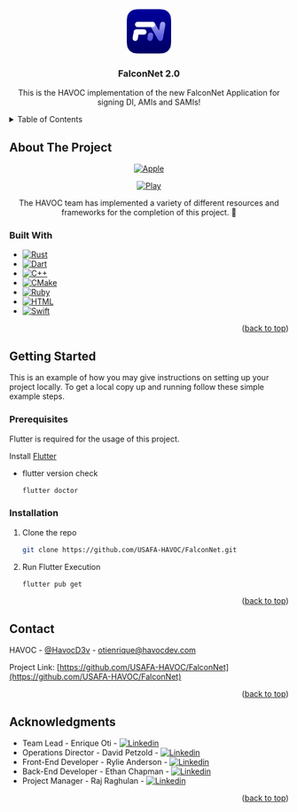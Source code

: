 <a name="readme-top"></a>
<br />
<div align="center">
  <a href="https://github.com/USAFA-HAVOC/FalconNet">
    <img src="assets/icon/FalconNet-Android.png" alt="Logo" width="80" height="80">
  </a>

  <h3 align="center">FalconNet 2.0</h3>

  <p align="center">
    This is the HAVOC implementation of the new FalconNet Application for signing DI, AMIs and SAMIs!
    
  </p>
</div>

<!-- TABLE OF CONTENTS -->
<details>
  <summary>Table of Contents</summary>
  <ol>
    <li>
      <a href="#about-the-project">About The Project</a>
      <ul>
        <li><a href="#built-with">Built With</a></li>
      </ul>
    </li>
    <li>
      <a href="#getting-started">Getting Started</a>
      <ul>
        <li><a href="#prerequisites">Prerequisites</a></li>
        <li><a href="#installation">Installation</a></li>
      </ul>
    </li>
    <li><a href="#contact">Contact</a></li>
    <li><a href="#acknowledgments">Acknowledgments</a></li>
  </ol>
</details>



<!-- ABOUT THE PROJECT -->
## About The Project
<div align="center">

[![Apple][Apple]][Apple-url]

[![Play][Play]][Play-url]


The HAVOC team has implemented a variety of different resources and frameworks for the completion of this project. 🥇

</div>

### Built With

* [![Rust][Rust.js]][Rust-url]
* [![Dart][Dart.js]][Dart-url]
* [![C++][C++.io]][C++-url]
* [![CMake][CMake.dev]][CMake-url]
* [![Ruby][Ruby.com]][Ruby-url]
* [![HTML][HTML.js]][HTML-url]
* [![Swift][Swift.com]][Swift-url]

<p align="right">(<a href="#readme-top">back to top</a>)</p>


<!-- GETTING STARTED -->
## Getting Started

This is an example of how you may give instructions on setting up your project locally.
To get a local copy up and running follow these simple example steps.

### Prerequisites

Flutter is required for the usage of this project. 

Install [Flutter](https://docs.flutter.dev/get-started/install/macos)

* flutter version check
  
  ```sh
  flutter doctor
  ```

### Installation

1. Clone the repo
   ```sh
   git clone https://github.com/USAFA-HAVOC/FalconNet.git
   ```
3. Run Flutter Execution
   ```sh
   flutter pub get
   ```


<p align="right">(<a href="#readme-top">back to top</a>)</p>

<!-- CONTACT -->
## Contact

HAVOC - [@HavocD3v](https://twitter.com/HavocD3v) - otienrique@havocdev.com

Project Link: [https://github.com/USAFA-HAVOC/FalconNet](https://github.com/USAFA-HAVOC/FalconNet)

<p align="right">(<a href="#readme-top">back to top</a>)</p>

<!-- ACKNOWLEDGMENTS -->
## Acknowledgments

* Team Lead - Enrique Oti - [![Linkedin][linkedin-shield-oti]][linkedin-url-oti]
* Operations Director - David Petzold - [![Linkedin][linkedin-shield-petzold]][linkedin-url-petzold]
* Front-End Developer - Rylie Anderson - [![Linkedin][linkedin-shield-anderson]][linkedin-url-anderson]
* Back-End Developer - Ethan Chapman - [![Linkedin][linkedin-shield-chapman]][linkedin-url-chapman]
* Project Manager - Raj Raghulan - [![Linkedin][linkedin-shield-raghulan]][linkedin-url-raghulan]

<p align="right">(<a href="#readme-top">back to top</a>)</p>

<!-- MARKDOWN LINKS & IMAGES -->

[linkedin-shield-oti]: https://img.shields.io/badge/-Enrique_Oti-black.svg?style=for-the-badge&logo=linkedin&colorB=555
[linkedin-url-oti]: https://www.linkedin.com/in/eaoti/
[linkedin-shield-petzold]: https://img.shields.io/badge/-David_Petzold-black.svg?style=for-the-badge&logo=linkedin&colorB=555
[linkedin-url-petzold]: https://www.linkedin.com/in/david-petzold/
[linkedin-shield-anderson]: https://img.shields.io/badge/-Rylie_Anderson-black.svg?style=for-the-badge&logo=linkedin&colorB=555
[linkedin-url-anderson]: https://www.linkedin.com/in/eaoti/
[linkedin-shield-chapman]: https://img.shields.io/badge/-Ethan_Chapman-black.svg?style=for-the-badge&logo=linkedin&colorB=555
[linkedin-url-chapman]: https://www.linkedin.com/in/ethan-chapman-9267101b0/
[linkedin-shield-raghulan]: https://img.shields.io/badge/-Raj_Raghulan-black.svg?style=for-the-badge&logo=linkedin&colorB=555
[linkedin-url-raghulan]: https://www.linkedin.com/in/raj-raghulan-19634b178/
[HTML.js]: https://img.shields.io/badge/HTML-000000?style=for-the-badge&logo=html5&logoColor=red
[HTML-url]: https://html.com
[Rust.js]: https://img.shields.io/badge/Rust-DD0031?style=for-the-badge&logo=rust&logoColor=black
[Rust-url]: https://www.rust-lang.org
[Dart.js]: https://img.shields.io/badge/Dart-35495E?style=for-the-badge&logo=dart&logoColor=4FC08D
[Dart-url]: https://dart.dev
[c++.io]: https://img.shields.io/badge/C++-DD0031?style=for-the-badge&logo=c&logoColor=white
[c++-url]: https://cplusplus.com
[CMake.dev]: https://img.shields.io/badge/CMake-4A4A55?style=for-the-badge&logo=cmake&logoColor=FF3E00
[CMake-url]: https://cmake.org
[Swift.com]: https://img.shields.io/badge/Swift-563D7C?style=for-the-badge&logo=swift&logoColor=white
[Swift-url]: https://www.swift.com
[Ruby.com]: https://img.shields.io/badge/Ruby-0769AD?style=for-the-badge&logo=ruby&logoColor=red
[Ruby-url]: https://www.ruby-lang.org/en/
[Apple]: https://img.shields.io/badge/App%20Store-0769AD?style=plastic&logo=appstore&logoColor=white
[Apple-url]: https://apps.apple.com/us/app/falconnet/id6445867869
[Play]: https://img.shields.io/badge/Play%20Store-0769AD?style=plastic&logo=googleplay&logoColor=white
[Play-url]: https://apps.apple.com/us/app/falconnet/id6445867869
